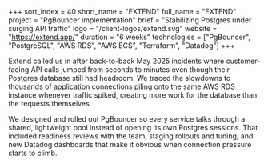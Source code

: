 +++
sort_index = 40
short_name = "EXTEND"
full_name = "EXTEND"
project = "PgBouncer implementation"
brief = "Stabilizing Postgres under surging API traffic"
logo = "/client-logos/extend.svg"
website = "https://extend.app/"
duration = "6 weeks"
technologies = ["PgBouncer", "PostgreSQL", "AWS RDS", "AWS ECS", "Terraform", "Datadog"]
+++

Extend called us in after back-to-back May 2025 incidents where customer-facing API calls jumped from seconds to minutes even though their Postgres database still had headroom. We traced the slowdowns to thousands of application connections piling onto the same AWS RDS instance whenever traffic spiked, creating more work for the database than the requests themselves.

We designed and rolled out PgBouncer so every service talks through a shared, lightweight pool instead of opening its own Postgres sessions. That included readiness reviews with the team, staging rollouts and tuning, and new Datadog dashboards that make it obvious when connection pressure starts to climb.
